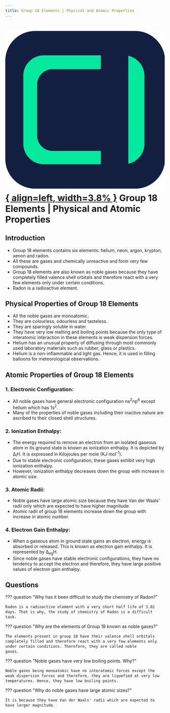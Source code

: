 ```yaml
---
title: Group 18 Elements | Physical and Atomic Properties
---
```


# [![ChemistryEdu Logo](../../../images/favicon.svg){ align=left, width=3.8% }](../../../index.md)  Group 18 Elements | Physical and Atomic Properties

## Introduction

* Group 18 elements contains six elements: helium, neon, argon, krypton, xenon and radon.
* All these are gases and chemically unreactive and form very few compounds.
* Group 18 elements are also known as noble gases because they have completely filled valence shell orbitals and therefore react with a very few elements only under certain conditions.
* Radon is a radioactive element.

## Physical Properties of Group 18 Elements

* All the noble gases are monoatomic.
* They are colourless, odourless and tasteless.
* They are sparingly soluble in water.
* They have very low melting and boiling points because the only type of interatomic interaction in these elements is weak dispersion forces.
* Helium has an unusual property of diffusing through most commonly used laboratory materials such as rubber, glass or plastics.
* Helium is a non-inflammable and light gas. Hence, it is used in filling balloons for meteorological observations.

## Atomic Properties of Group 18 Elements

### 1. Electronic Configuration:

* All noble gases have general electronic configuration ns<sup>2</sup>np<sup>6</sup> except helium which has 1s<sup>2</sup>.
* Many of the properties of noble gases including their inactive nature are ascribed to their closed shell structures.

### 2. Ionization Enthalpy:

* The energy required to remove an electron from an isolated gaseous atom in its ground state is known as ionization enthalpy. It is depicted by &Delta;<sub>i</sub>H. It is expressed in Kilojoules per mole (KJ mol<sup>-1</sup>).
* Due to stable electronic configuration, these gases exhibit very high ionization enthalpy.
* However, ionization enthalpy decreases down the group with increase in atomic size.

### 3. Atomic Radii:

* Noble gases have large atomic size because they have Van der Waals' radii only which are expected to have higher magnitude.
* Atomic radii of group 18 elements increase down the group with increase in atomic number.

### 4. Electron Gain Enthalpy:

* When a gaseous atom in ground state gains an electron, energy is absorbed or released. This is known as electron gain enthalpy. It is represented by &Delta;<sub>eg</sub>H.
* Since noble gases have stable electronic configurations, they have no tendency to accept the electron and therefore, they have large positive values of electron gain enthalpy.

## Questions

??? question "Why has it been difficult to study the chemistry of Radon?"

    Radon is a radioactive element with a very short half life of 3.82 days. That is why, the study of chemistry of Radon is a difficult task.

??? question "Why are the elements of Group 18 known as noble gases?"

    The elements present in group 18 have their valence shell orbitals completely filled and therefore react with a very few elements only under certain conditions. Therefore, they are called noble
    gases.

??? question "Noble gases have very low boiling points. Why?"

    Noble gases being monoatomic have no interatomic forces except the weak dispersion forces and therefore, they are liquefied at very low temperatures. Hence, they have low boiling points.

??? question "Why do noble gases have large atomic sizes?"

    It is because they have Van der Waals' radii which are expected to have larger magnitude.
